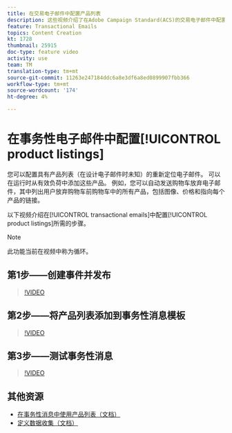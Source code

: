 ```yaml
---
title: 在交易电子邮件中配置产品列表
description: 这些视频介绍了在Adobe Campaign Standard(ACS)的交易电子邮件中配置产品列表所需的步骤。
feature: Transactional Emails
topics: Content Creation
kt: 1728
thumbnail: 25915
doc-type: feature video
activity: use
team: TM
translation-type: tm+mt
source-git-commit: 11263e247184ddc6a8e3df6a8ed0899907fbb366
workflow-type: tm+mt
source-wordcount: '174'
ht-degree: 4%

---
```



# 在事务性电子邮件中配置[!UICONTROL product listings]

您可以配置具有产品列表（在设计电子邮件时未知）的重新定位电子邮件。 可以在运行时从有效负荷中添加这些产品。 例如，您可以自动发送购物车放弃电子邮件，其中列出用户放弃购物车前购物车中的所有产品，包括图像、价格和指向每个产品的链接。

以下视频介绍在[!UICONTROL transactional emails]中配置[!UICONTROL product listings]所需的步骤。

>[!NOTE]
>
>此功能当前在视频中称为循环。

## 第1步——创建事件并发布

>[!VIDEO](https://video.tv.adobe.com/v/25914?quality=12)

## 第2步——将产品列表添加到事务性消息模板

>[!VIDEO](https://video.tv.adobe.com/v/25915?quality=12)

## 第3步——测试事务性消息

>[!VIDEO](https://video.tv.adobe.com/v/25916?quality=12)

## 其他资源

* [在事务性消息中使用产品列表（文档）](https://docs.adobe.com/content/help/en/campaign-standard/using/communication-channels/transactional-messaging/event-transactional-messages.html#using-product-listings-in-a-transactional-message)
* [定义数据收集（文档）](https://docs.adobe.com/content/help/en/campaign-standard/using/administrating/configuring-channels/configuring-transactional-messaging.html#defining-data-collections)
